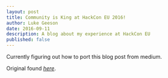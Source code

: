 ```yaml
---
layout: post
title: Community is King at HackCon EU 2016!
author: Luke Geeson
date: 2016-09-11
description: A blog about my experience at HackCon EU
published: false
---
```


Currently figuring out how to port this blog post from medium. 

Original found [_here_](https://stories.mlh.io/community-is-king-at-hackcon-eu-2016-788c7dce0a7).
